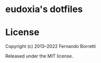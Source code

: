 # eudoxia's dotfiles

# License

Copyright (c) 2013–2022 Fernando Borretti

Released under the MIT license.

